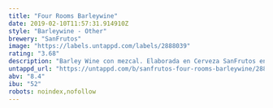 ```yaml
---
title: "Four Rooms Barleywine"
date: 2019-02-10T11:57:31.914910Z
style: "Barleywine - Other"
brewery: "SanFrutos"
image: "https://labels.untappd.com/labels/2888039"
rating: "3.68"
description: "Barley Wine con mezcal. Elaborada en Cerveza SanFrutos en febrero del 18 en colaboración con Mean Sardine Brewery, Propaganda Brewing y Cerveza Domus."
untappd_url: "https://untappd.com/b/sanfrutos-four-rooms-barleywine/2888039"
abv: "8.4"
ibu: "52"
robots: noindex,nofollow
---
```

